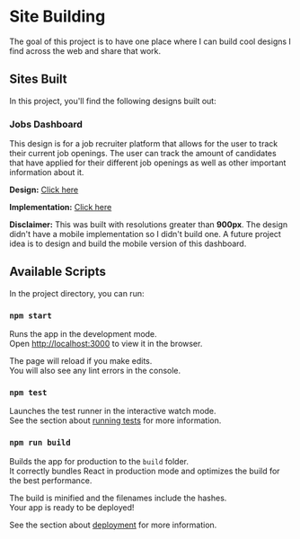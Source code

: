 # Site Building

The goal of this project is to have one place where I can build cool designs I find across the web and share that work.

## Sites Built

In this project, you'll find the following designs built out:

### Jobs Dashboard

This design is for a job recruiter platform that allows for the user to track their current job openings. The user can track the amount of candidates that have applied for their different job openings as well as other important information about it.

**Design:** [Click here](https://dribbble.com/shots/9523083-Job-Ad-Dashboard-Hiring-Platform)

**Implementation:** [Click here](http://localhost:3000/job-dashboard)

**Disclaimer:** This was built with resolutions greater than **900px**. The design didn't have a mobile implementation so I didn't build one. A future project idea is to design and build the mobile version of this dashboard.

## Available Scripts

In the project directory, you can run:

### `npm start`

Runs the app in the development mode.<br />
Open [http://localhost:3000](http://localhost:3000) to view it in the browser.

The page will reload if you make edits.<br />
You will also see any lint errors in the console.

### `npm test`

Launches the test runner in the interactive watch mode.<br />
See the section about [running tests](https://facebook.github.io/create-react-app/docs/running-tests) for more information.

### `npm run build`

Builds the app for production to the `build` folder.<br />
It correctly bundles React in production mode and optimizes the build for the best performance.

The build is minified and the filenames include the hashes.<br />
Your app is ready to be deployed!

See the section about [deployment](https://facebook.github.io/create-react-app/docs/deployment) for more information.
